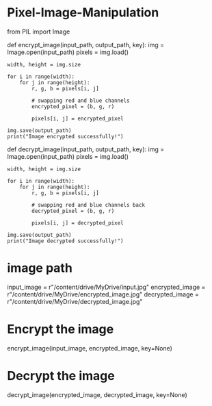 # Pixel-Image-Manipulation
from PIL import Image

def encrypt_image(input_path, output_path, key):
    img = Image.open(input_path)
    pixels = img.load()

    width, height = img.size

    for i in range(width):
        for j in range(height):
            r, g, b = pixels[i, j]

            # swapping red and blue channels
            encrypted_pixel = (b, g, r)

            pixels[i, j] = encrypted_pixel

    img.save(output_path)
    print("Image encrypted successfully!")

def decrypt_image(input_path, output_path, key):
    img = Image.open(input_path)
    pixels = img.load()

    width, height = img.size

    for i in range(width):
        for j in range(height):
            r, g, b = pixels[i, j]

            # swapping red and blue channels back
            decrypted_pixel = (b, g, r)

            pixels[i, j] = decrypted_pixel

    img.save(output_path)
    print("Image decrypted successfully!")

 # image path
input_image = r"/content/drive/MyDrive/input.jpg"
encrypted_image = r"/content/drive/MyDrive/encrypted_image.jpg"
decrypted_image = r"/content/drive/MyDrive/decrypted_image.jpg"


# Encrypt the image
encrypt_image(input_image, encrypted_image, key=None)

# Decrypt the image
decrypt_image(encrypted_image, decrypted_image, key=None)
